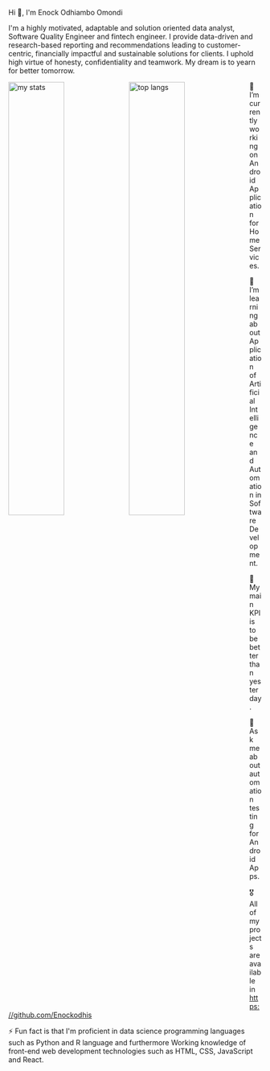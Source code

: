 Hi 👋, I'm Enock Odhiambo Omondi

I'm a highly motivated, adaptable and solution oriented data analyst, Software Quality Engineer and fintech engineer. I provide data-driven and 
research-based reporting and recommendations leading to customer-centric, financially impactful and sustainable solutions for clients. I 
uphold high virtue of honesty, confidentiality and teamwork. My dream is to yearn for better tomorrow.

 <img alt="my stats" align="left" width="47%" src="https://github-readme-stats.vercel.app/api?username=Enockodhis&show"/>
 <img alt="top langs" align="left" width="47%" src="https://github-readme-stats.vercel.app/api/top-langs/?username=Enockodhis&layout=compact"/>

🔭 I’m currently working on Android Application for Home Services.

🌱 I’m learning about Application of Artificial Intelligence and Automation in Software Development.

🚀 My main KPI is to be better than yesterday.

💬 Ask me about automation testing for Android Apps.

🎖️ All of my projects are available in https://github.com/Enockodhis

⚡ Fun fact is that I'm proficient in data science programming languages such as Python and R language and furthermore Working knowledge of front-end web development technologies such as HTML, CSS, JavaScript and React.


 

 
